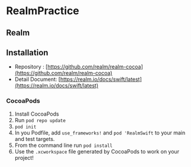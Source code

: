 # RealmPractice

## Realm


## Installation

* Repository : [https://github.com/realm/realm-cocoa](https://github.com/realm/realm-cocoa)
* Detail Document: [https://realm.io/docs/swift/latest](https://realm.io/docs/swift/latest)

### CocoaPods

1. Install CocoaPods
2. Run `pod repo update`
3. `pod init`
3. In you Podfile, add `use_frameworks!` and `pod 'RealmSwift` to your main and test targets.
4. From the command line run `pod install`
5. Use the `.xcworkspace` file generated by CocoaPods to work on your project!
